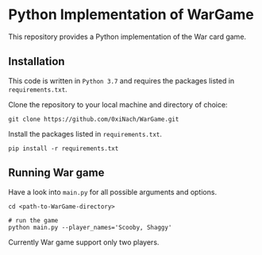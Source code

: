 # Python Implementation of WarGame

This repository provides a Python implementation of the War card game. 

## Installation

This code is written in `Python 3.7` and requires the packages listed in `requirements.txt`.

Clone the repository to your local machine and directory of choice: 
```
git clone https://github.com/0xiNach/WarGame.git
```
Install the packages listed in `requirements.txt`.
```
pip install -r requirements.txt
```

## Running War game

Have a look into `main.py` for all possible arguments and options.

```
cd <path-to-WarGame-directory>

# run the game
python main.py --player_names='Scooby, Shaggy'
```

Currently War game support only two players.
